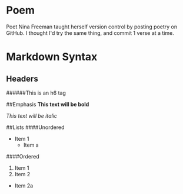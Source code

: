 # Poem
Poet Nina Freeman taught herself version control by posting poetry on GitHub.
I thought I'd try the same thing, and commit 1 verse at a time.
# Markdown Syntax
## Headers
######This is an h6 tag

##Emphasis
**This text will be bold**

*This text will be italic* 

##Lists
####Unordered 
* Item 1
  * Item a 

####Ordered 
1. Item 1
2. Item 2
  * Item 2a
